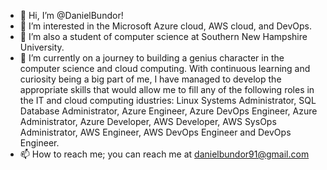 - 👋 Hi, I’m @DanielBundor!
- 👀 I’m interested in the Microsoft Azure cloud, AWS cloud, and DevOps.
- 🌱 I’m also a student of computer science at Southern New Hampshire University. 
- 💞️ I’m currently on a journey to building a genius character in the computer science and cloud computing. With continuous learning and curiosity being a big part of me, I have managed to develop the appropriate skills that would allow me to fill any of the following roles in the IT and cloud computing idustries: Linux Systems Administrator, SQL Database Administrator, Azure Engineer, Azure DevOps Engineer, Azure Administrator, Azure Developer, AWS Developer, AWS SysOps Administrator, AWS Engineer, AWS DevOps Engineer and DevOps Engineer.
- 📫 How to reach me; you can reach me at danielbundor91@gmail.com

<!---
DanielBundor/DanielBundor is a ✨ special ✨ repository because its `README.md` (this file) appears on your GitHub profile.
You can click the Preview link to take a look at your changes.
--->
